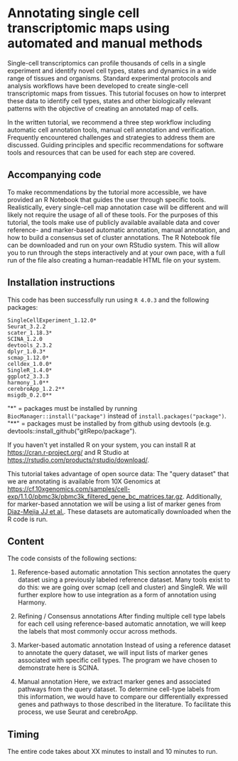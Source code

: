 # Annotating single cell transcriptomic maps using automated and manual methods

Single-cell transcriptomics can profile thousands of cells in a single experiment and identify novel cell types, states and dynamics in a wide range of tissues and organisms. Standard experimental protocols and analysis workflows have been developed to create single-cell transcriptomic maps from tissues. This tutorial focuses on how to interpret these data to identify cell types, states and other biologically relevant patterns with the objective of creating an annotated map of cells.

In the written tutorial, we recommend a three step workflow including automatic cell annotation tools, manual cell annotation and verification. Frequently encountered challenges and strategies to address them are discussed. Guiding principles and specific recommendations for software tools and resources that can be used for each step are covered.

## Accompanying code

To make recommendations by the tutorial more accessible, we have provided an R Notebook that guides the user through specific tools. Realistically, every single-cell map annotation case will be different and will likely not require the usage of all of these tools. For the purposes of this tutorial, the tools make use of publicly available available data and cover reference- and marker-based automatic annotation, manual annotation, and how to build a consensus set of cluster annotations. The R Notebook file can be downloaded and run on your own RStudio system. This will allow you to run through the steps interactively and at your own pace, with a full run of the file also creating a human-readable HTML file on your system.

## Installation instructions

This code has been successfully run using `R 4.0.3` and the following packages:
```
SingleCellExperiment_1.12.0*
Seurat_3.2.2
scater_1.18.3*
SCINA_1.2.0
devtools_2.3.2
dplyr_1.0.3*
scmap_1.12.0*
celldex_1.0.0*
SingleR_1.4.0*
ggplot2_3.3.3
harmony_1.0**
cerebroApp_1.2.2**
msigdb_0.2.0**
```
"*" = packages must be installed by running `BiocManager::install("package")` instead of `install.packages("package")`.  
"**" = packages must be installed by from github using devtools (e.g. devtools::install_github("gitRepo/package").

If you haven't yet installed R on your system, you can install R at https://cran.r-project.org/ and R Studio at https://rstudio.com/products/rstudio/download/.

This tutorial takes advantage of open source data: The "query dataset" that we are annotating is available from 10X Genomics at https://cf.10xgenomics.com/samples/cell-exp/1.1.0/pbmc3k/pbmc3k_filtered_gene_bc_matrices.tar.gz. Additionally, for marker-based annotation
we will be using a list of marker genes from [Diaz-Mejia JJ et al.](https://zenodo.org/record/3369934#.X2PWty2z1QI). These datasets are automatically downloaded when the R code is run.

## Content

The code consists of the following sections:

1. Reference-based automatic annotation
This section annotates the query dataset using a previously labeled reference dataset. Many tools exist to do this: we are going over scmap (cell and cluster) and SingleR. We will further explore how to use integration as a form of annotation using Harmony.

2. Refining / Consensus annotations
After finding multiple cell type labels for each cell using reference-based automatic annotation, we will keep the labels that most commonly occur across methods.

3. Marker-based automatic annotation
Instead of using a reference dataset to annotate the query dataset, we will input lists of marker genes associated with specific cell types. The program we have chosen to demonstrate here is SCINA.

4. Manual annotation
Here, we extract marker genes and associated pathways from the query dataset. To determine cell-type labels from this information, we would have to compare our differentially expressed genes and pathways to those described in the literature. To facilitate this process, we use Seurat and cerebroApp.

## Timing

The entire code takes about XX minutes to install and 10 minutes to run.
